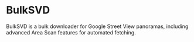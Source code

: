# BulkSVD
BulkSVD is a bulk downloader for Google Street View panoramas, including advanced Area Scan features for automated fetching.
